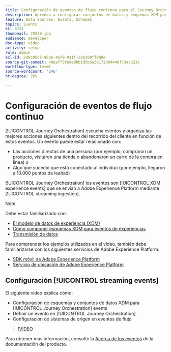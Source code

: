 ```yaml
---
title: Configuración de eventos de flujo continuo para el Journey Orchestration de Adobe
description: Aprenda a configurar conjuntos de datos y esquemas XDM para eventos de Journey Orchestration, definir un evento en Journey Orchestration, y configurar sistemas de origen para eventos de flujo.
feature: Data Sources, Events, Schemas
topics: Events
kt: 3731
thumbnail: 29338.jpg
audience: developer
doc-type: video
activity: setup
role: Admin
exl-id: 2d0c05d5-803e-4a79-911f-ceb380ff9d0e
source-git-commit: 4deaf75fe9e9bb1d5b5a38172d04446f73ac523c
workflow-type: tm+mt
source-wordcount: '246'
ht-degree: 26%

---
```


# Configuración de eventos de flujo continuo

[!UICONTROL Journey Orchestration] escucha eventos y organiza las mejores acciones siguientes dentro del recorrido del cliente en función de estos eventos. Un evento puede estar relacionado con:

* Las acciones directas de una persona (por ejemplo, compraron un producto, visitaron una tienda o abandonaron un carro de la compra en línea) o
* Algo que sucedió que está conectado al individuo (por ejemplo, llegaron a 10.000 puntos de lealtad)

[!UICONTROL Journey Orchestration] los eventos son [!UICONTROL XDM experience events] que se envían a Adobe Experience Platform mediante [!UICONTROL streaming ingestion].

>[!NOTE]
>
>Debe estar familiarizado con:
>
>* [El modelo de datos de experiencia (XDM)](https://experienceleague.adobe.com/docs/platform-learn/tutorials/schemas/schemas-and-experience-data-model.html?lang=es)
>* [Cómo componer esquemas XDM para eventos de experiencias](https://experienceleague.adobe.com/docs/platform-learn/tutorials/schemas/create-schemas.html?lang=es)
>* [Transmisión de datos](https://experienceleague.adobe.com/docs/platform-learn/tutorials/data-ingestion/understanding-streaming-ingestion.html?lang=en)
>
>Para comprender los ejemplos utilizados en el vídeo, también debe familiarizarse con los siguientes servicios de Adobe Experience Platform:
>
>* [SDK móvil de Adobe Experience Platform](https://experienceleague.adobe.com/docs/platform-learn/data-collection/mobile-sdk/overview.html?lang=en)
>* [Servicio de ubicación de Adobe Experience Platform](https://experienceleague.adobe.com/docs/places/using/home.html?lang=es)


## Configuración [!UICONTROL streaming events]

El siguiente vídeo explica cómo:

* Configuración de esquemas y conjuntos de datos XDM para [!UICONTROL Journey Orchestration] events
* Definir un evento en [!UICONTROL Journey Orchestration]
* Configuración de sistemas de origen en eventos de flujo

>[!VIDEO](https://video.tv.adobe.com/v/29338?quality=12)

Para obtener más información, consulte la [Acerca de los eventos](https://experienceleague.adobe.com/docs/journeys/using/events-journeys/about-events/about-events.html?lang=en) de la documentación del producto.
